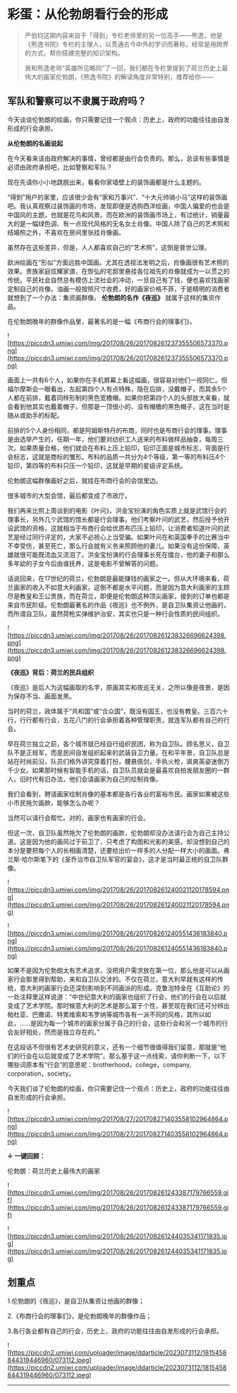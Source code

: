 # 彩蛋：从伦勃朗看行会的形成

> 严伯钧这期内容来自于「得到」专栏老师里的另一位高手——熊逸，他是《熊逸书院》专栏的主理人，以贯通古今中外的学识而著称，经常是用跨界的方式，帮你搭建完整的知识架构。
> 
> 我和熊逸老师“英雄所见略同”了一回，我们都在专栏里提到了荷兰历史上最伟大的画家伦勃朗，《熊逸书院》的解读角度非常特别，推荐给你——

## 军队和警察可以不隶属于政府吗？

今天谈谈伦勃朗的绘画，你只需要记住一个观点：历史上，政府的功能往往由自发形成的行会承担。

 **从伦勃朗的名画说起**

在今天看来该由政府解决的事情，曾经都是由行会负责的。那么，总该有些事情是必须由政府承担吧，比如警察和军队？

现在先请你小小地跳脱出来，看看你家墙壁上的装饰画都是什么主题的。

“得到”用户的家里，应该很少会有“家和万事兴”、“十大元帅骑小马”这样的装饰画吧。我认真观察过装饰画的市场，发现即便是选购西洋绘画，中国人偏爱的也会是中国风的主题，也就是花鸟和风景。而在欧洲的装饰画市场上，有过统计，销量最大的是一幅绿色调、有一点现代风格的无名女士肖像。中国人除了自己的艺术照和结婚照之外，不喜欢在房间里张挂肖像画。

虽然存在这些差异，但是，人人都喜欢自己的“艺术照”，这倒是普世公理。

欧洲绘画在“形似”方面远胜中国画。尤其在透视法发明之后，肖像画很有艺术照的效果。贵族家庭炫耀家谱，在恢弘的宅邸里悬挂各位祖先的肖像就成为一以贯之的传统。平民社会自然总有模仿上流社会的冲动，一旦自己有了钱，便也喜欢找画家定制自己的肖像。油画一般按照尺寸收费，好的画家价格不菲，于是精明的消费者就想到了一个办法：集资画群像。 **伦勃朗的名作《夜巡》** 就属于这样的集资作品。

在伦勃朗晚年的群像作品里，最著名的是一幅《布商行会的理事们》。

![https://piccdn3.umiwi.com/img/201708/26/201708261237355506573370.png](https://piccdn3.umiwi.com/img/201708/26/201708261237355506573370.png)

画面上一共有6个人，如果你在手机屏幕上看这幅画，很容易对他们一视同仁。但福尔摩斯会一眼看出，左起第四个人有点特殊，隐在后排，没戴帽子，而其余5个人都在前排，戴着同样形制的黑色宽檐帽。如果你把第四个人的头部放大来看，就会看到他其实也戴着帽子，但那是一顶很小的、没有帽檐的黑色帽子，这在当时是随从或助手的标配。

前排的5个人身份相同，都是阿姆斯特丹的布商，同时也是布商行会的理事。理事是由选举产生的，任期一年，他们要对纺织工人送来的布料做样品抽查，每周三次。如果质量合格，他们就会在布料上压上铅印，铅印正面是城市标志，背面是行会标志，这就是商标的雏形。布料的品质一共分为4个等级，第一等的布料压4个铅印，第四等的布料只压一个铅印，这就是早期的星级评定系统。

伦勃朗这幅群像画好之后，就挂在布商行会的会馆里边。

很多城市的大型会馆，最后都变成了市政厅。

我们再来比照上周谈到的电影《叶问》，洪金宝扮演的角色实质上就是武馆行会的理事长，另外几个武馆的馆长都是行会理事。他们考察叶问的武艺，然后授予他开设武馆的资格，这就相当于布商行会给优质布匹压上铅印，让消费者知道叶问的武艺是经过同行评定的，大家不必担心上当受骗。如果叶问在和英国拳手的比赛当中不幸受伤，甚至死亡，那么行会就有义务来照顾他的妻儿。如果没有这份保障，英雄就很可能既流血又流泪了。洪金宝扮演的行会理事长死在擂台，他的妻子和那么多年幼的子女今后由谁抚养，这是电影不曾解答的问题。

话说回来，在17世纪的荷兰，伦勃朗是最能赚钱的画家之一。但从大环境来看，荷兰画家的收入不如意大利画家。这倒不都是水平问题，而是因为意大利画家的主顾尽是教皇和王公贵族，而在荷兰，即便是伦勃朗这种顶尖画家，接到的订单也都是来自市民阶级。伦勃朗最著名的作品《夜巡》也不例外，是自卫队集资让他画的，而所谓自卫队，虽然荷枪实弹维护治安，其实也只是一种行会性质的民间组织。

![https://piccdn3.umiwi.com/img/201708/26/201708261238326696624398.png](https://piccdn3.umiwi.com/img/201708/26/201708261238326696624398.png)

 **《夜巡》背后：荷兰的民兵组织**

《夜巡》是后人为这幅画取的名字，原画其实和夜巡无关，之所以像是夜景，是因为保存不当、画面发黑。

当时的荷兰，政体属于“共和国”或“合众国”，既没有国王，也没有教皇。三百六十行，行行都有行会，五花八门的行会承担着各种管理职责，就连军队都有自己的行会。

早在荷兰独立之前，各个城市就已经自行组织民团，称为自卫队。顾名思义，自卫队不是正规军，而是民间自发组织起来的武装自卫力量。在和平年景，自卫队总是站在时尚前沿，队员们格外讲究穿着打扮，腰悬佩剑，手执火枪，飒爽英姿迷倒万千少女。如果那时候有智能手机的话，自卫队员就会是最喜欢自拍发朋友圈的一群人。旧时代有旧办法，他们会请画家为自己的绘制肖像。

我们会看到，聘请画家绘制肖像的基本都是各行各业的富裕市民。画家如果被这些小市民拖欠画款，能够怎么办呢？

当然可以请行会帮忙。对的，画家也有画家的行会。

但这一次，自卫队虽然拖欠了伦勃朗的画款，伦勃朗却没办法请行会为自己主持公道。这是因为他的画风过于前卫了，只考虑了构图和光影的美感，却没想到自己的本分是要把每个人的长相画清楚，还要给出价一样多的人分配一样大小的画面。弗兰斯·哈尔斯笔下的《圣乔治市自卫队军官的宴会》，这才是当时最正统的自卫队群像。

![https://piccdn3.umiwi.com/img/201708/26/201708261240021120178594.png](https://piccdn3.umiwi.com/img/201708/26/201708261240021120178594.png)

![https://piccdn3.umiwi.com/img/201708/26/201708261240551436183840.png](https://piccdn3.umiwi.com/img/201708/26/201708261240551436183840.png)

如果不是因为伦勃朗太有艺术追求，没把用户需求放在第一位，那么他是可以从画家行会那里得到帮助，来和自卫队交涉的。不仅在荷兰，意大利早就有这样的传统，意大利的画家行会还深刻影响到不同画派的形成。克鲁泡特金在《互助论》的一处注释里这样说道：“中世纪意大利的画家也组织了行会，他们的行会在以后就变成了艺术学院。那时候意大利的艺术是那么富于个性，甚至现在我们还可分辨出帕杜亚、巴撒诺、特累维索和韦罗纳等城市各有一派不同的风格，其所以如此，……是因为每一个城市的画家分属于自己的行会，这些行会和另一个城市的行会友好相处，然而是独立存在的。”

在这段话不但很有艺术史研究的意义，还有一个细节很值得我们留意，那就是“他们的行会在以后就变成了艺术学院”。那么基于这一点线索，请你判断一下，以下哪些词原本有“行会”的意思呢：brotherhood，college，company, corporation，society。

今天我们谈了伦勃朗的绘画，你只需要记住一个观点：历史上，政府的功能往往由自发形成的行会承担。

![https://piccdn3.umiwi.com/img/201708/27/201708271403558102964864.png](https://piccdn3.umiwi.com/img/201708/27/201708271403558102964864.png)

 **↓ 一键回顾：**

伦勃朗：荷兰历史上最伟大的画家

![https://piccdn3.umiwi.com/img/201708/26/201708261243387179766559.gif](https://piccdn3.umiwi.com/img/201708/26/201708261243387179766559.gif)

![https://piccdn3.umiwi.com/img/201708/26/201708261244035341171835.jpg](https://piccdn3.umiwi.com/img/201708/26/201708261244035341171835.jpg)

## 划重点

1.伦勃朗的《夜巡》，是自卫队集资让他画的群像；

2.《布商行会的理事们》，是伦勃朗晚年的群像作品；

3.各行各业都有自己的行会，历史上，政府的功能往往由自发形成的行会承担。

![https://piccdn2.umiwi.com/uploader/image/ddarticle/2023073112/1815458844319446960/073112.jpeg](https://piccdn2.umiwi.com/uploader/image/ddarticle/2023073112/1815458844319446960/073112.jpeg)

---
